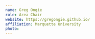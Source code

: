 ```yaml
---
name: Greg Ongie
role: Area Chair
website: https://gregongie.github.io/
affiliation: Marquette University
photo: 
---
```

